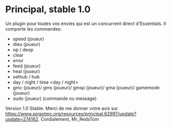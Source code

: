 <h1>Principal, stable 1.0</h1>

Un plugin pour toutes vos envies qui est un concurrent direct d'Essentials.
Il comporte les commandes:

 - speed <nombre> (joueur)
 - dieu (joueur)
 - op / deop
 - clear
 - error
 - feed (joueur)
 - heal (joueur)
 - sethub / hub
 - day / night / time <day / night>
 - gmc (joueur)/ gms (joueur)/ gmsp (joueur)/ gma (joueur)/ gamemode <gamemode> (joueur)
 - sudo (joueur) (commande ou message)
  
  Version 1.0 Stable.
Merci de me donner votre avis sur https://www.spigotmc.org/resources/principal.62997/update?update=274162.
Cordialement,
Mr_RedsTom
